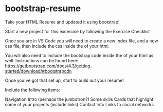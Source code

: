 # bootstrap-resume

Take your HTML Resume and updated it using bootstrap!

Start a new project for this excercise by following the Exercise Checklist

Once you are in VS Code you will need to create a new index file, and a new css file, then include the css inside the <head> of your html.

You will also need to include the bootstrap code inside the <head> of your html as well. Instructions can be found here:
https://getbootstrap.com/docs/4.3/getting-started/download/#bootstrapcdn

Once you've got that set up, start to build out your resume!

Include the following items:

Navigation
Intro (perhaps the jumbotron?)
Some skills
Cards that highlight some of your projects (include links)
Contact Info
Links to social networks
